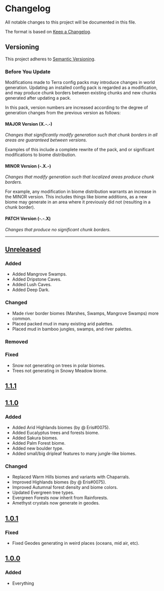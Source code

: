 # Changelog
All notable changes to this project will be documented in this file.

The format is based on [Keep a Changelog](https://keepachangelog.com/en/1.0.0/).

## Versioning

This project adheres to [Semantic Versioning](https://semver.org/spec/v2.0.0.html).

### Before You Update

Modifications made to Terra config packs may introduce changes in world generation.
Updating an installed config pack is regarded as a modification, and may produce
chunk borders between existing chunks and new chunks generated after updating a pack.

In this pack, version numbers are increased according to the degree of generation
changes from the previous version as follows:

#### MAJOR Version (X.-.-)

*Changes that significantly modify generation such that chunk borders in all areas
are guaranteed between versions.*

Examples of this include a complete rewrite of the pack, and or significant
modifications to biome distribution.

#### MINOR Version (-.X.-)

*Changes that modify generation such that localized areas produce chunk borders.*

For example, any modification in biome distribution warrants an increase in the
MINOR version. This includes things like biome additions, as a new biome may
generate in an area where it previously did not (resulting in a chunk border).

#### PATCH Version (-.-.X)

*Changes that produce no significant chunk borders.*

---

## [Unreleased]
### Added
- Added Mangrove Swamps.
- Added Dripstone Caves.
- Added Lush Caves.
- Added Deep Dark.

### Changed
- Made river border biomes (Marshes, Swamps, Mangrove Swamps) more common.
- Placed packed mud in many existing arid palettes.
- Placed mud in bamboo jungles, swamps, and river palettes.

### Removed


### Fixed
- Snow not generating on trees in polar biomes.
- Trees not generating in Snowy Meadow biome.

## [1.1.1]
<!-- Needs changelog -->

## [1.1.0]
### Added
- Added Arid Highlands biomes (by @ Eris#0075).
- Added Eucalyptus trees and forests biome.
- Added Sakura biomes.
- Added Palm Forest biome.
- Added new boulder type.
- Added small/big dripleaf features to many jungle-like biomes.

### Changed
- Replaced Warm Hills biomes and variants with Chaparrals.
- Improved Highlands biomes (by @ Eris#0075).
- Improved Autumnal forest density and biome colors.
- Updated Evergreen tree types.
- Evergreen Forests now inherit from Rainforests.
- Amethyst crystals now generate in geodes.

## [1.0.1]
### Fixed
- Fixed Geodes generating in weird places (oceans, mid air, etc).

## [1.0.0]
### Added
- Everything

[Unreleased]: https://github.com/PolyhedralDev/TerraOverworldConfig/compare/v1.1.1...HEAD
[1.1.1]: https://github.com/PolyhedralDev/TerraOverworldConfig/compare/v1.1.0...v1.1.1
[1.1.0]: https://github.com/PolyhedralDev/TerraOverworldConfig/compare/v1.0.1...v1.1.0
[1.0.1]: https://github.com/PolyhedralDev/TerraOverworldConfig/compare/v1.0.0...v1.0.1
[1.0.0]: https://github.com/PolyhedralDev/TerraOverworldConfig/releases/tag/v1.0.0
